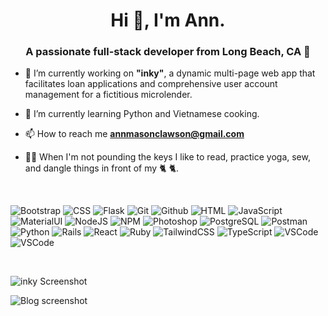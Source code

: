 <h1 align="center">Hi 👋, I'm Ann.</h1>
<h3 align="center">A passionate full-stack developer from Long Beach, CA 🖤</h3>

- 🔭 I’m currently working on **"inky"**, a dynamic multi-page web app that facilitates loan applications and comprehensive user account management for a fictitious microlender.
  
- 🌱 I’m currently learning Python and Vietnamese cooking.

- 📫 How to reach me **annmasonclawson@gmail.com**

- 🤸‍♂️ When I'm not pounding the keys I like to read, practice yoga, sew, and dangle things in front of my 🐈 🐈.

<br/>

![Bootstrap](https://skillicons.dev/icons?i=bootstrap)
![CSS](https://skillicons.dev/icons?i=css)
![Flask](https://skillicons.dev/icons?i=flask)
![Git](https://skillicons.dev/icons?i=git)
![Github](https://skillicons.dev/icons?i=github)
![HTML](https://skillicons.dev/icons?i=html)
![JavaScript](https://skillicons.dev/icons?i=javascript)
![MaterialUI](https://skillicons.dev/icons?i=materialui)
![NodeJS](https://skillicons.dev/icons?i=nodejs)
![NPM](https://skillicons.dev/icons?i=npm)
![Photoshop](https://skillicons.dev/icons?i=photoshop)
![PostgreSQL](https://skillicons.dev/icons?i=postgresql)
![Postman](https://skillicons.dev/icons?i=postman)
![Python](https://skillicons.dev/icons?i=python)
![Rails](https://skillicons.dev/icons?i=rails)
![React](https://skillicons.dev/icons?i=react)
![Ruby](https://skillicons.dev/icons?i=ruby)
![TailwindCSS](https://skillicons.dev/icons?i=tailwindcss)
![TypeScript](https://skillicons.dev/icons?i=typerscript)
![VSCode](https://skillicons.dev/icons?i=vscode)
![VSCode](https://skillicons.dev/icons?i=vscode)





<br/>

![inky Screenshot ](https://github.com/Ann-Clawson/Ann-Clawson/assets/112268033/770534fe-9300-48e4-8930-6fa70fa77b3e)

![Blog screenshot](https://github.com/Ann-Clawson/Ann-Clawson/assets/112268033/ecd72d7f-2f6b-41ad-b8e0-09ecb3ad9391)

